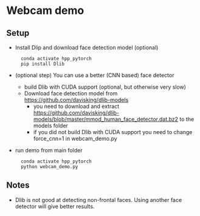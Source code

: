 # Webcam demo


## Setup

- Install Dlip and download face detection model (optional)
  
        conda activate hpp_pytorch
        pip install Dlib
  
- (optional step) You can use a better (CNN based) face detector
  - build Dlib with CUDA support (optional, but otherwise very slow)
  - Download face detection model from https://github.com/davisking/dlib-models
    - you need to download and extract https://github.com/davisking/dlib-models/blob/master/mmod_human_face_detector.dat.bz2
      to the models folder
    - if you did not build Dlib with CUDA support you need to change force_cnn=1 in  webcam_demo.py 
  
- run demo from main folder
        
        conda activate hpp_pytorch
        python webcam_demo.py

## Notes
 - Dlib is not good at detecting non-frontal faces. Using another face detector will give better results.
